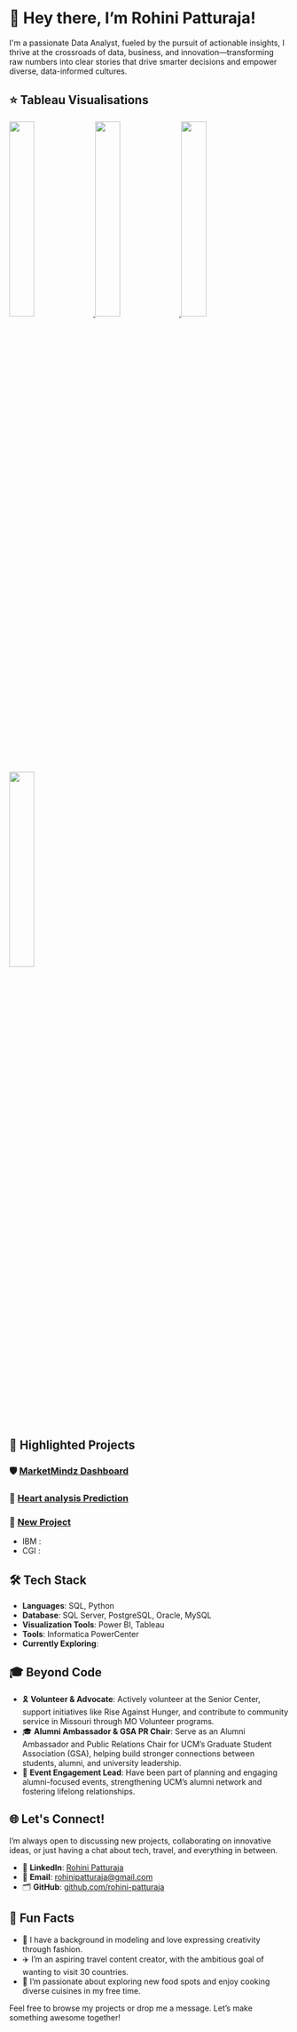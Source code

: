 # 👋 Hey there, I’m Rohini Patturaja!

I'm a passionate Data Analyst, fueled by the pursuit of actionable insights, I thrive at the crossroads of data, business, and innovation—transforming raw numbers into clear stories that drive smarter decisions and empower diverse, data-informed cultures.

## ⭐ Tableau Visualisations
<a href="https://public.tableau.com/app/profile/rohini.patturaja/viz/Superstore_17527319373180/Overview">
    <img src="https://public.tableau.com/app/profile/rohini.patturaja/viz/Superstore_17527319373180/Overview" width ="30%">
  </a>
<a href="https://public.tableau.com/app/profile/rohini.patturaja/viz/CustomerLifetimeValueMatrix_17541000260150/CLTV">
    <img src="https://public.tableau.com/app/profile/rohini.patturaja/viz/CustomerLifetimeValueMatrix_17541000260150/CLTV" width ="30%">
  </a>
<a href="https://public.tableau.com/app/profile/rohini.patturaja/viz/LifeExpectancyvsIncomeDynamicAxisranges/DynamicAxisRanges">
    <img src="https://public.tableau.com/app/profile/rohini.patturaja/viz/LifeExpectancyvsIncomeDynamicAxisranges/DynamicAxisRanges" width ="30%">
  </a>
    <a href="https://public.tableau.com/app/profile/rohini.patturaja/viz/FunnelChart_17547659564510/Funnel">
    <img src="https://public.tableau.com/app/profile/rohini.patturaja/viz/FunnelChart_17547659564510/Funnel" width ="30%">
  </a>


## 🚀 Highlighted Projects

### 🛡️ [MarketMindz Dashboard]([https://equalwheels.com](https://equal-wheels.vercel.app/))
### 💖 [Heart analysis Prediction]([https://github.com/rohini-patturaja/Heart-Analysis-Prediction]((https://github.com/rohini-patturaja/Heart-Analysis-Prediction)))
### 🌱 [New Project]([https://github.com/aimen-moten/Wellness-Wings](https://github.com/aimen-moten/wellness-wings-prototype))

* IBM :
* CGI : 

## 🛠️ Tech Stack

- **Languages**:  SQL, Python
- **Database**:  SQL Server, PostgreSQL, Oracle, MySQL
- **Visualization Tools**:  Power BI, Tableau
- **Tools**:  Informatica PowerCenter
- **Currently Exploring**:  

## 🎓 Beyond Code
- 🎗️ **Volunteer & Advocate**: Actively volunteer at the Senior Center, support initiatives like Rise Against Hunger, and contribute to community service in Missouri through MO Volunteer programs.
- 🎓 **Alumni Ambassador & GSA PR Chair**: Serve as an Alumni Ambassador and Public Relations Chair for UCM’s Graduate Student Association (GSA), helping build stronger connections between students, alumni, and university leadership.
- 📣 **Event Engagement Lead**: Have been part of planning and engaging alumni-focused events, strengthening UCM’s alumni network and fostering lifelong relationships.

## 🌐 Let's Connect!

I’m always open to discussing new projects, collaborating on innovative ideas, or just having a chat about tech, travel, and everything in between.

- 💼 **LinkedIn**: [Rohini Patturaja](https://linkedin.com/in/rohini-patturaja)
- 📧 **Email**: [rohinipatturaja@gmail.com](mailto:rohinipatturaja@gmail.com)
- 🗂️ **GitHub**: [github.com/rohini-patturaja](https://github.com/rohini-patturaja/Portfolio_Rohini_Patturaja)

## 💬 Fun Facts
- 💃 I have a background in modeling and love expressing creativity through fashion.
- ✈️ I’m an aspiring travel content creator, with the ambitious goal of wanting to visit 30 countries.
- 🍱 I’m passionate about exploring new food spots and enjoy cooking diverse cuisines in my free time.

Feel free to browse my projects or drop me a message. Let’s make something awesome together!



